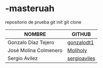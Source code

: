 # -masteruah
repositorio de prueba
git init
git clone


|        NOMBRE          |                     GITHUB                        |
|------------------------|---------------------------------------------------|
| Gonzalo Díaz Tejero    | [gonzalodt1](https://github.com/gonzalodt1)       |
| José Molina Colmenero  | [Moliholy](https://github.com/Moliholy)           |
| Sergio Avilez          | [sergioaviles](https://github.com/sergioaviles)   |
